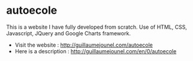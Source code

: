 # autoecole

This is a website I have fully developed from scratch.
Use of HTML, CSS, Javascript, JQuery and Google Charts framework.

- Visit the website : http://guillaumejounel.com/autoecole
- Here is a description : http://guillaumejounel.com/en/0/autoecole
